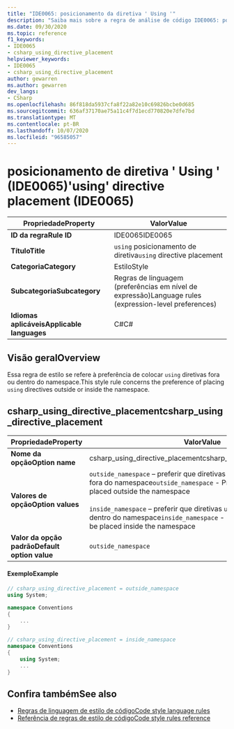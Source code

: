 ```yaml
---
title: "IDE0065: posicionamento da diretiva ' Using '"
description: "Saiba mais sobre a regra de análise de código IDE0065: posicionamento de diretiva ' Using '"
ms.date: 09/30/2020
ms.topic: reference
f1_keywords:
- IDE0065
- csharp_using_directive_placement
helpviewer_keywords:
- IDE0065
- csharp_using_directive_placement
author: gewarren
ms.author: gewarren
dev_langs:
- CSharp
ms.openlocfilehash: 86f818da5937cfa8f22a82e10c69826bcbe0d685
ms.sourcegitcommit: 636af37170ae75a11c4f7d1ecd770820e7dfe7bd
ms.translationtype: MT
ms.contentlocale: pt-BR
ms.lasthandoff: 10/07/2020
ms.locfileid: "96585057"
---
```

# <a name="using-directive-placement-ide0065"></a><span data-ttu-id="e517c-103">posicionamento de diretiva ' Using ' (IDE0065)</span><span class="sxs-lookup"><span data-stu-id="e517c-103">'using' directive placement (IDE0065)</span></span>

|<span data-ttu-id="e517c-104">Propriedade</span><span class="sxs-lookup"><span data-stu-id="e517c-104">Property</span></span>|<span data-ttu-id="e517c-105">Valor</span><span class="sxs-lookup"><span data-stu-id="e517c-105">Value</span></span>|
|-|-|
| <span data-ttu-id="e517c-106">**ID da regra**</span><span class="sxs-lookup"><span data-stu-id="e517c-106">**Rule ID**</span></span> | <span data-ttu-id="e517c-107">IDE0065</span><span class="sxs-lookup"><span data-stu-id="e517c-107">IDE0065</span></span> |
| <span data-ttu-id="e517c-108">**Título**</span><span class="sxs-lookup"><span data-stu-id="e517c-108">**Title**</span></span> | <span data-ttu-id="e517c-109">`using` posicionamento de diretiva</span><span class="sxs-lookup"><span data-stu-id="e517c-109">`using` directive placement</span></span> |
| <span data-ttu-id="e517c-110">**Categoria**</span><span class="sxs-lookup"><span data-stu-id="e517c-110">**Category**</span></span> | <span data-ttu-id="e517c-111">Estilo</span><span class="sxs-lookup"><span data-stu-id="e517c-111">Style</span></span> |
| <span data-ttu-id="e517c-112">**Subcategoria**</span><span class="sxs-lookup"><span data-stu-id="e517c-112">**Subcategory**</span></span> | <span data-ttu-id="e517c-113">Regras de linguagem (preferências em nível de expressão)</span><span class="sxs-lookup"><span data-stu-id="e517c-113">Language rules (expression-level preferences)</span></span> |
| <span data-ttu-id="e517c-114">**Idiomas aplicáveis**</span><span class="sxs-lookup"><span data-stu-id="e517c-114">**Applicable languages**</span></span> | <span data-ttu-id="e517c-115">C#</span><span class="sxs-lookup"><span data-stu-id="e517c-115">C#</span></span> |

## <a name="overview"></a><span data-ttu-id="e517c-116">Visão geral</span><span class="sxs-lookup"><span data-stu-id="e517c-116">Overview</span></span>

<span data-ttu-id="e517c-117">Essa regra de estilo se refere à preferência de colocar `using` diretivas fora ou dentro do namespace.</span><span class="sxs-lookup"><span data-stu-id="e517c-117">This style rule concerns the preference of placing `using` directives outside or inside the namespace.</span></span>

## <a name="csharp_using_directive_placement"></a><span data-ttu-id="e517c-118">csharp_using_directive_placement</span><span class="sxs-lookup"><span data-stu-id="e517c-118">csharp_using_directive_placement</span></span>

|<span data-ttu-id="e517c-119">Propriedade</span><span class="sxs-lookup"><span data-stu-id="e517c-119">Property</span></span>|<span data-ttu-id="e517c-120">Valor</span><span class="sxs-lookup"><span data-stu-id="e517c-120">Value</span></span>|
|-|-|
| <span data-ttu-id="e517c-121">**Nome da opção**</span><span class="sxs-lookup"><span data-stu-id="e517c-121">**Option name**</span></span> | <span data-ttu-id="e517c-122">csharp_using_directive_placement</span><span class="sxs-lookup"><span data-stu-id="e517c-122">csharp_using_directive_placement</span></span>
| <span data-ttu-id="e517c-123">**Valores de opção**</span><span class="sxs-lookup"><span data-stu-id="e517c-123">**Option values**</span></span> | <span data-ttu-id="e517c-124">`outside_namespace` – preferir que diretivas `using` sejam colocadas fora do namespace</span><span class="sxs-lookup"><span data-stu-id="e517c-124">`outside_namespace` - Prefer `using` directives to be placed outside the namespace</span></span><br /><br /><span data-ttu-id="e517c-125">`inside_namespace` – preferir que diretivas `using` sejam colocadas dentro do namespace</span><span class="sxs-lookup"><span data-stu-id="e517c-125">`inside_namespace` - Prefer `using` directives to be placed inside the namespace</span></span> |
| <span data-ttu-id="e517c-126">**Valor da opção padrão**</span><span class="sxs-lookup"><span data-stu-id="e517c-126">**Default option value**</span></span> | `outside_namespace` |

#### <a name="example"></a><span data-ttu-id="e517c-127">Exemplo</span><span class="sxs-lookup"><span data-stu-id="e517c-127">Example</span></span>

```csharp
// csharp_using_directive_placement = outside_namespace
using System;

namespace Conventions
{
    ...
}

// csharp_using_directive_placement = inside_namespace
namespace Conventions
{
    using System;
    ...
}
```

## <a name="see-also"></a><span data-ttu-id="e517c-128">Confira também</span><span class="sxs-lookup"><span data-stu-id="e517c-128">See also</span></span>

- [<span data-ttu-id="e517c-129">Regras de linguagem de estilo de código</span><span class="sxs-lookup"><span data-stu-id="e517c-129">Code style language rules</span></span>](language-rules.md)
- [<span data-ttu-id="e517c-130">Referência de regras de estilo de código</span><span class="sxs-lookup"><span data-stu-id="e517c-130">Code style rules reference</span></span>](index.md)
